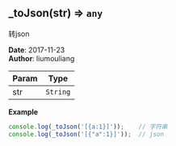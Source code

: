 ## \_toJson(str) ⇒ <code>any</code>
<p>转json</p>

**Date**: 2017-11-23  
**Author**: liumouliang  

| Param | Type |
| --- | --- |
| str | <code>String</code> | 

**Example**  
```javascript
console.log(_toJson('[{a:1}]'));	// 字符串
console.log(_toJson('[{"a":1}]'));	// json
```
